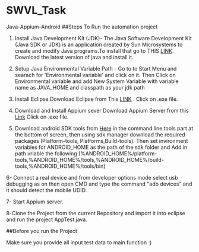 # SWVL_Task
Java-Appium-Android
##Steps To Run the automation project
1. Install Java Development Kit (JDK)-
The Java Software Development Kit (Java SDK or JDK) is an application created by Sun Microsystems to create and modify Java programs.To install that  go to THIS [LINK](https://www.oracle.com/technetwork/java/javase/downloads/index-jsp-138363.html). Download the latest version of java and install it.

2. Setup Java Environmental Variable Path  -
Go to to Start Menu and searach for 'Environmental variable' and click on it. Then Click on Environmental variable and add New System Variable with variable name as JAVA_HOME and classpath as your jdk path

3. Install Eclipse
Download Eclipse from This [LINK](https://www.eclipse.org/downloads/) .
Click on .exe file.

4. Download and Install Appium sever
Download Appium Server from this [Link](https://github.com/appium/appium-desktop/releases/tag/v1.0.2-beta.2)
Click on .exe file.

5. Download android SDK tools from [Here](https://developer.android.com/studio/?gclid=Cj0KCQiAxrbwBRCoARIsABEc9sj94uiklKHCE_u9n7tJX6tTONHyw5FPC6nj5daY-3foRxmLahB9iwoaAjGVEALw_wcB) in the command line tools part at the bottom of screen, then using sdk manager download the required packages (Platform-tools, Platforms,Build-tools).
Then set invironment variables for ANDROID_HOME as the path of the sdk folder and Add in path vriable the following (%ANDROID_HOME%/platform-tools,%ANDROID_HOME%/tools,%ANDROID_HOME%/build-tools,%ANDROID_HOME%/tools/bin)

6- Connect a real device and from developer options mode select usb debugging as on then open CMD and type the command "adb devices" and it should detect the mobile UDID.

7- Start Appium server.

8-Clone the Project from the current Repository and import it into eclipse and run the project AppTest.java.

##Before you run the Project

Make sure you provide all input test data to main function :)



